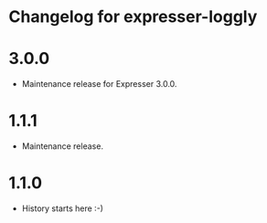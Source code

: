 # Changelog for expresser-loggly

3.0.0
=====
* Maintenance release for Expresser 3.0.0.

1.1.1
=====
* Maintenance release.

1.1.0
=====
* History starts here :-)

